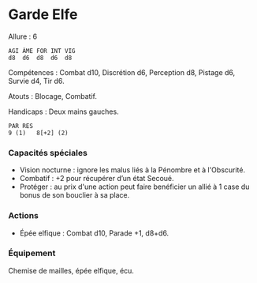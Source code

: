 # Garde Elfe

Allure : 6

	AGI	ÂME	FOR	INT	VIG
	d8	d6	d8	d6	d8

Compétences : Combat d10, Discrétion d6, Perception d8, Pistage d6, Survie d4, Tir d6.

Atouts : Blocage, Combatif.

Handicaps : Deux mains gauches.

	PAR	RES
	9 (1)	8[+2] (2)

### Capacités spéciales
- Vision nocturne : ignore les malus liés à la Pénombre et à l'Obscurité.
- Combatif : +2 pour récupérer d’un état Secoué.
- Protéger : au prix d'une action peut faire benéficier un allié à 1 case du bonus de son bouclier à sa place.

### Actions
- Épée elfique : Combat d10, Parade +1, d8+d6.

### Équipement
Chemise de mailles, épée elfique, écu.
